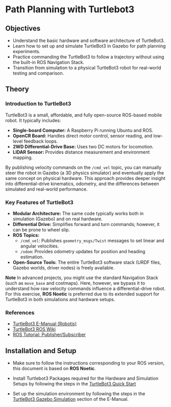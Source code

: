 # Path Planning with Turtlebot3

## Objectives

- Understand the basic hardware and software architecture of TurtleBot3.
- Learn how to set up and simulate TurtleBot3 in Gazebo for path planning experiments.
- Practice commanding the TurtleBot3 to follow a trajectory without using the built-in ROS Navigation Stack.
- Transition from simulation to a physical TurtleBot3 robot for real-world testing and comparison.

## Theory

### Introduction to TurtleBot3

TurtleBot3 is a small, affordable, and fully open-source ROS-based mobile robot. It typically includes:

- **Single-board Computer:** A Raspberry Pi running Ubuntu and ROS.
- **OpenCR Board:** Handles direct motor control, sensor reading, and low-level feedback loops.
- **2WD Differential-Drive Base:** Uses two DC motors for locomotion.
- **LIDAR Sensor:** Provides distance measurement and environment mapping.

By publishing velocity commands on the `/cmd_vel` topic, you can manually steer the robot in Gazebo (a 3D physics simulator) and eventually apply the same concept on physical hardware. This approach provides deeper insight into differential-drive kinematics, odometry, and the differences between simulated and real-world performance.

### Key Features of TurtleBot3

- **Modular Architecture:** The same code typically works both in simulation (Gazebo) and on real hardware.
- **Differential Drive:** Simplifies forward and turn commands; however, it can be prone to wheel slip.
- **ROS Topics:**
  - `/cmd_vel`: Publishes `geometry_msgs/Twist` messages to set linear and angular velocities.
  - `/odom`: Provides odometry updates for position and heading estimation.
- **Open-Source Tools:** The entire TurtleBot3 software stack (URDF files, Gazebo worlds, driver nodes) is freely available.

**Note** In advanced projects, you might use the standard Navigation Stack (such as `move_base` and costmaps). Here, however, we bypass it to understand how raw velocity commands influence a differential-drive robot. For this exercise, **ROS Noetic** is preferred due to its extended support for TurtleBot3 in both simulations and hardware setups.

### References

- [TurtleBot3 E-Manual (Robotis)](https://emanual.robotis.com/docs/en/platform/turtlebot3/overview/)
- [TurtleBot3 ROS Wiki](https://wiki.ros.org/turtlebot3)
- [ROS Tutorial: Publisher/Subscriber](https://wiki.ros.org/ROS/Tutorials/WritingPublisherSubscriber%28python%29)

## Installation and Setup

- Make sure to follow the instructions corresponding to your ROS version, this document is based on **ROS Noetic**.

- Install Turtlebot3 Packages required for the Hardware and Simulation Setups by following the steps in the [TurtleBot3 Quick Start](https://emanual.robotis.com/docs/en/platform/turtlebot3/quick-start/)

- Set up the simulation environment by following the steps in the [TurtleBot3 Gazebo Simulation](https://emanual.robotis.com/docs/en/platform/turtlebot3/simulation/#gazebo-simulation) section of the E-Manual.

